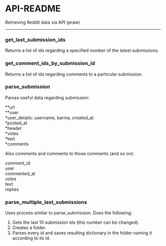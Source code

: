 # API-README
Retrieving Reddit data via API (praw)

---
### get_last_submission_ids
Returns a list of ids regarding a specified number of the latest submissions.

### get_comment_ids_by_submission_id
Returns a list of ids regarding comments to a particular submission.

### parse_submission
Parses useful data regarding submission:<br>

**url<br>
**user<br>
*user_details: username, karma, created_at<br>
*posted_at<br>
*header<br>
*votes<br>
*text<br>
*comments<br>

Also comments and comments to those comments (and so on):<br>

comment_id<br>
user<br>
commented_at<br>
votes<br>
text<br>
replies<br>

### parse_multiple_last_submissions
Uses process similar to parse_submission. Does the following:
1. Gets the last 10 submission ids (this number can be changed).
2. Creates a folder.
3. Parses every id and saves resulting dictionary in the folder naming it according to its id.
